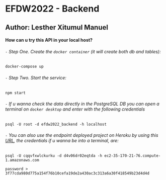 # EFDW2022 - Backend
## Author: Lesther Xitumul Manuel

#### How can u try this API in your local host?

###### `-` Step One. Create the `docker container` (it will create both db and tables):
```
docker-compose up
```

###### `-` Step Two. Start the service:
```
npm start
```

###### `-` If u wanna check the data directly in the PostgreSQL DB you can open a terminal on `docker desktop` and enter with the following credentials
```
psql -U root -d efdw2022_backend -h localhost
```

###### `-` You can also use the endpoint deployed project on Heroku by using this [URL](https://efdw2022-backend.herokuapp.com/usuarios), the credentials if u wanna be into a terminal, are:
```
psql -U cqqvfxwlckurku -d d4v06dr02eqtda -h ec2-35-170-21-76.compute-1.amazonaws.com

password > 3f77cda980d775a154f76b10cefa19de2a430ac3c313a6a30f418549b23d4d4d
```




